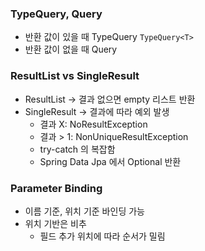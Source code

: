 ### TypeQuery, Query

* 반환 값이 있을 때 TypeQuery
`TypeQuery<T>`
* 반환 값이 없을 때 Query

### ResultList vs SingleResult

* ResultList -> 결과 없으면 empty 리스트 반환 
* SingleResult -> 결과에 따라 예외 발생
  * 결과 X: NoResultException
  * 결과 > 1: NonUniqueResultException
  * try-catch 의 복잡함
  * Spring Data Jpa 에서 Optional 반환

### Parameter Binding

* 이름 기준, 위치 기준 바인딩 가능
* 위치 기반은 비추
  * 필드 추가 위치에 따라 순서가 밀림